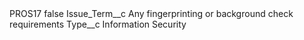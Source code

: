 <?xml version="1.0" encoding="UTF-8"?>
<CustomMetadata xmlns="http://soap.sforce.com/2006/04/metadata" xmlns:xsi="http://www.w3.org/2001/XMLSchema-instance" xmlns:xsd="http://www.w3.org/2001/XMLSchema">
    <label>PROS17</label>
    <protected>false</protected>
    <values>
        <field>Issue_Term__c</field>
        <value xsi:type="xsd:string">Any fingerprinting or background check requirements</value>
    </values>
    <values>
        <field>Type__c</field>
        <value xsi:type="xsd:string">Information Security</value>
    </values>
</CustomMetadata>
